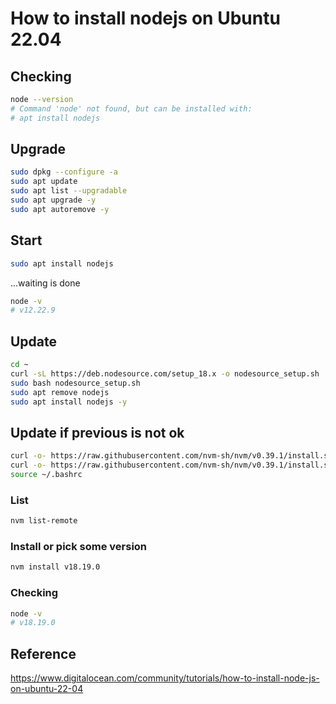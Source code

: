 # How to install nodejs on Ubuntu 22.04

## Checking
```bash
node --version
# Command 'node' not found, but can be installed with:
# apt install nodejs
```

## Upgrade
```bash
sudo dpkg --configure -a
sudo apt update
sudo apt list --upgradable
sudo apt upgrade -y
sudo apt autoremove -y
```

## Start
```bash
sudo apt install nodejs
```
...waiting is done

```bash
node -v
# v12.22.9
```

## Update
```bash
cd ~
curl -sL https://deb.nodesource.com/setup_18.x -o nodesource_setup.sh
sudo bash nodesource_setup.sh
sudo apt remove nodejs
sudo apt install nodejs -y
```

## Update if previous is not ok
```bash
curl -o- https://raw.githubusercontent.com/nvm-sh/nvm/v0.39.1/install.sh
curl -o- https://raw.githubusercontent.com/nvm-sh/nvm/v0.39.1/install.sh | bash
source ~/.bashrc
```

### List
```bash
nvm list-remote
```

### Install or pick some version
```bash
nvm install v18.19.0
```

### Checking
```bash
node -v
# v18.19.0
```

## Reference
<https://www.digitalocean.com/community/tutorials/how-to-install-node-js-on-ubuntu-22-04>
